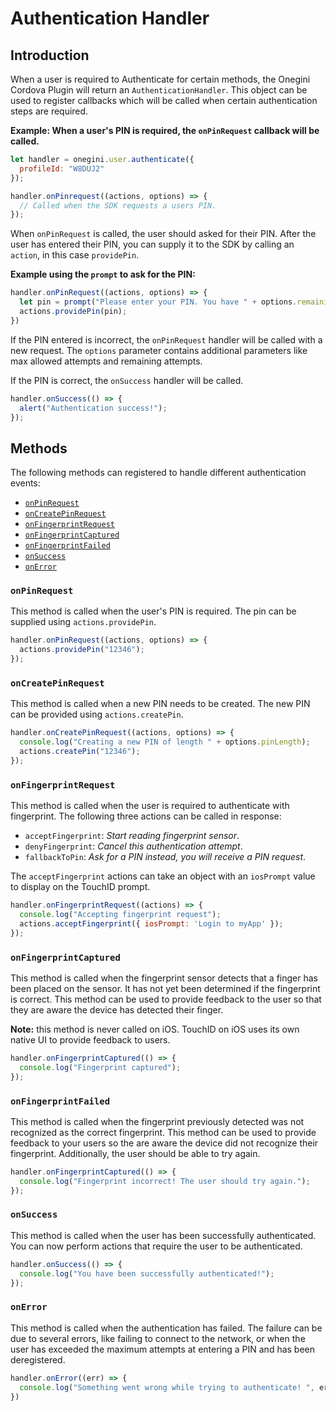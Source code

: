 # Authentication Handler

<!-- toc -->

## Introduction

When a user is required to Authenticate for certain methods, the Onegini Cordova Plugin will return an `AuthenticationHandler`.
This object can be used to register callbacks which will be called when certain authentication steps are required.

**Example: When a user's PIN is required, the `onPinRequest` callback will be called.**

```js
let handler = onegini.user.authenticate({
  profileId: "W8DUJ2"
});

handler.onPinrequest((actions, options) => {
  // Called when the SDK requests a users PIN.
});
```

When `onPinRequest` is called, the user should asked for their PIN. After the user has entered their PIN, you can supply it to the SDK by calling an `action`, in this case `providePin`.

**Example using the `prompt` to ask for the PIN:**

```js
handler.onPinRequest((actions, options) => {
  let pin = prompt("Please enter your PIN. You have " + options.remainingFailureCount + " attempts remaining.");
  actions.providePin(pin);
})
```

If the PIN entered is incorrect, the `onPinRequest` handler will be called with a new request. The `options` parameter contains additional parameters like max allowed attempts and remaining attempts.

If the PIN is correct, the `onSuccess` handler will be called.

```js
handler.onSuccess(() => {
  alert("Authentication success!");
});
```

## Methods

The following methods can registered to handle different authentication events:

- [`onPinRequest`](#onpinrequest)
- [`onCreatePinRequest`](#oncreatepinrequest)
- [`onFingerprintRequest`](#onfingerprintrequest)
- [`onFingerprintCaptured`](#onfingerprintcaptured)
- [`onFingerprintFailed`](#onfingerprintfailed)
- [`onSuccess`](#onsuccess)
- [`onError`](#onerror)

### `onPinRequest`

This method is called when the user's PIN is required. The pin can be supplied using `actions.providePin`.

```js
handler.onPinRequest((actions, options) => {
  actions.providePin("12346");
});
```

### `onCreatePinRequest`

This method is called when a new PIN needs to be created. The new PIN can be provided using `actions.createPin`.

```js
handler.onCreatePinRequest((actions, options) => {
  console.log("Creating a new PIN of length " + options.pinLength);
  actions.createPin("12346");
});
```

### `onFingerprintRequest`

This method is called when the user is required to authenticate with fingerprint. The following three actions can be called in response:

- `acceptFingerprint`: _Start reading fingerprint sensor_.
- `denyFingerprint`: _Cancel this authentication attempt_.
- `fallbackToPin`: _Ask for a PIN instead, you will receive a PIN request_.

The `acceptFingerprint` actions can take an object with an `iosPrompt` value to display on the TouchID prompt.

```js
handler.onFingerprintRequest((actions) => {
  console.log("Accepting fingerprint request");
  actions.acceptFingerprint({ iosPrompt: 'Login to myApp' });
});
```

### `onFingerprintCaptured`

This method is called when the fingerprint sensor detects that a finger has been placed on the sensor. It has not yet been determined if the fingerprint is correct. This method can be used to provide feedback to the user so that they are aware the device has detected their finger.

**Note:** this method is never called on iOS. TouchID on iOS uses its own native UI to provide feedback to users.

```js
handler.onFingerprintCaptured(() => {
  console.log("Fingerprint captured");
});
```

### `onFingerprintFailed`

This method is called when the fingerprint previously detected was not recognized as the correct fingerprint. This method can be used to provide feedback to your users so the are aware the device did not recognize their fingerprint. Additionally, the user should be able to try again.

```js
handler.onFingerprintCaptured(() => {
  console.log("Fingerprint incorrect! The user should try again.");
});
```

### `onSuccess`

This method is called when the user has been successfully authenticated. You can now perform actions that require the user to be authenticated.

```js
handler.onSuccess(() => {
  console.log("You have been successfully authenticated!");
});
```

### `onError`

This method is called when the authentication has failed. The failure can be due to several errors, like failing to connect to the network, or when the user has exceeded the maximum attempts at entering a PIN and has been deregistered.

```js
handler.onError((err) => {
  console.log("Something went wrong while trying to authenticate! ", err);
})
```
